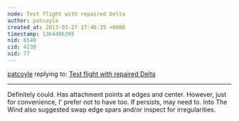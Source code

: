```yaml
---
node: Test flight with repaired Delta
author: patcoyle
created_at: 2013-03-27 17:46:35 +0000
timestamp: 1364406395
nid: 6549
cid: 4238
uid: 77
---
```




[patcoyle](../profile/patcoyle) replying to: [Test flight with repaired Delta](../notes/patcoyle/3-26-2013/test-flight-repaired-delta-3)

----
Definitely could. Has attachment points at edges and center. However, just for convenience, I' prefer not to have too. If persists, may need to. Into The Wind also suggested swap edge spars and/or inspect for irregularities. 
